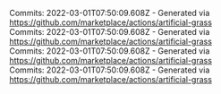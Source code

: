 Commits: 2022-03-01T07:50:09.608Z - Generated via https://github.com/marketplace/actions/artificial-grass
<br>
Commits: 2022-03-01T07:50:09.608Z - Generated via https://github.com/marketplace/actions/artificial-grass
<br>
Commits: 2022-03-01T07:50:09.608Z - Generated via https://github.com/marketplace/actions/artificial-grass
<br>
Commits: 2022-03-01T07:50:09.608Z - Generated via https://github.com/marketplace/actions/artificial-grass
<br>
